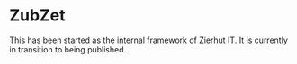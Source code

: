# ZubZet
This has been started as the internal framework of Zierhut IT. It is currently in transition to being published.